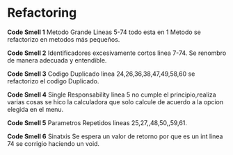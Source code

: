 # Refactoring

**Code Smell 1**
Metodo Grande Lineas 5-74 todo esta en 1 Metodo se refactorizo en metodos más pequeños.

**Code Smell 2**
Identificadores excesivamente cortos linea 7-74. Se renombro de manera adecuada y entendible.

**Code Smell 3**
Codigo Duplicado linea 24,26,36,38,47,49,58,60 se refactorizo el codigo Duplicado.

**Code Smell 4**
Single Responsability linea 5 no cumple el principio,realiza varias cosas se hico la calculadora que solo calcule de acuerdo a la opcion elegida en el menu.

**Code Smell 5**
Parametros Repetidos lineas 25,27,,48,50,,59,61.

**Code Smell 6**
Sinatxis Se espera un valor de retorno por que es un int linea 74 se corrigio haciendo un void.